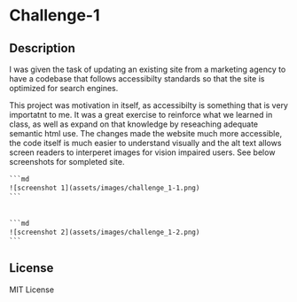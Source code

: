 # Challenge-1

## Description


I was given the task of updating an existing site from a marketing agency to have a codebase that follows accessibilty standards so that the site is optimized for search engines. 

This project was motivation in itself, as accessibilty is something that is very importatnt to me. It was a great exercise to reinforce what we learned in class, as well as expand on that knowledge by reseaching adequate semantic html use. The changes made the website much more accessible, the code itself is much easier to understand visually and the alt text allows screen readers to interperet images for vision impaired users. See below screenshots for sompleted site.



    ```md
    ![screenshot 1](assets/images/challenge_1-1.png)
    ```
    
    
    ```md
    ![screenshot 2](assets/images/challenge_1-2.png)
    ```


## License

MIT License
